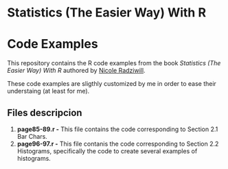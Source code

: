 # Statistics (The Easier Way) With R
# Code Examples

This repository contains the R code examples from the book *Statistics (The Easier Way) With R* authored by [Nicole Radziwill](http://nicoleradziwill.com/).

These code examples are sligthly customized by me in order to ease their understaing (at least for me).

## Files descripcion

1. **page85-89.r -** This file contains the code corresponding to Section 2.1 Bar Chars.
2. **page96-97.r -** This file contanis the code corresponding to Section 2.2 Histograms, specifically the code to create several examples of histograms.